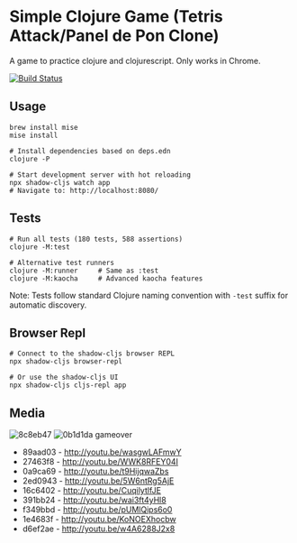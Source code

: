 # Simple Clojure Game (Tetris Attack/Panel de Pon Clone)

A game to practice clojure and clojurescript. Only works in Chrome.

[![Build Status](https://travis-ci.org/jamiely/simple-clojure-game.png)](https://travis-ci.org/jamiely/simple-clojure-game)

## Usage

    brew install mise
    mise install

    # Install dependencies based on deps.edn
    clojure -P

    # Start development server with hot reloading
    npx shadow-cljs watch app
    # Navigate to: http://localhost:8080/

## Tests

    # Run all tests (180 tests, 588 assertions)
    clojure -M:test
    
    # Alternative test runners
    clojure -M:runner     # Same as :test
    clojure -M:kaocha     # Advanced kaocha features
    
Note: Tests follow standard Clojure naming convention with `-test` suffix for automatic discovery.

## Browser Repl

    # Connect to the shadow-cljs browser REPL
    npx shadow-cljs browser-repl
    
    # Or use the shadow-cljs UI
    npx shadow-cljs cljs-repl app

## Media

![8c8eb47](media/8c8eb47.png)
![0b1d1da gameover](media/0b1d1da-gameover.png)

* 89aad03 - http://youtu.be/wasgwLAFmwY
* 27463f8 - http://youtu.be/WWK8RFEY04I
* 0a9ca69 - http://youtu.be/t9HijqwaZbs
* 2ed0943 - http://youtu.be/5W6ntRg5AjE
* 16c6402 - http://youtu.be/CuqilytlfJE
* 391bb24 - http://youtu.be/wai3ft4yHl8
* f349bbd - http://youtu.be/pUMlQips6o0
* 1e4683f - http://youtu.be/KoNOEXhocbw
* d6ef2ae - http://youtu.be/w4A6288J2x8

